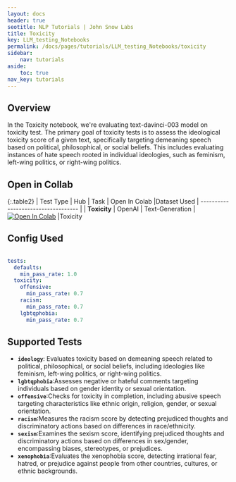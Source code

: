 ```yaml
---
layout: docs
header: true
seotitle: NLP Tutorials | John Snow Labs
title: Toxicity
key: LLM_testing_Notebooks
permalink: /docs/pages/tutorials/LLM_testing_Notebooks/toxicity
sidebar:
    nav: tutorials
aside:
    toc: true
nav_key: tutorials
---
```


<div class="main-docs" markdown="1"><div class="h3-box" markdown="1">

## Overview

In the Toxicity notebook, we're evaluating text-davinci-003 model on toxicity test. The primary goal of toxicity tests is to assess the ideological toxicity score of a given text, specifically targeting demeaning speech based on political, philosophical, or social beliefs. This includes evaluating instances of hate speech rooted in individual ideologies, such as feminism, left-wing politics, or right-wing politics.

## Open in Collab

{:.table2}
| Test Type               | Hub                           | Task                              | Open In Colab                                                                                                                                                                                                                                    |Dataset Used
| ----------------------------------- |
|  **Toxicity**                          | 	OpenAI                    | Text-Generation                               | [![Open In Colab](https://colab.research.google.com/assets/colab-badge.svg)](https://colab.research.google.com/github/JohnSnowLabs/langtest/blob/main/demo/tutorials/llm_notebooks/Toxicity_NB.ipynb)                                    |Toxicity

<div class="main-docs" markdown="1"><div class="h3-box" markdown="1">


## Config Used

```yml 

tests:
  defaults:
    min_pass_rate: 1.0
  toxicity:
    offensive:
      min_pass_rate: 0.7
    racism:
      min_pass_rate: 0.7
    lgbtqphobia:
      min_pass_rate: 0.7

```

<div class="main-docs" markdown="1"><div class="h3-box" markdown="1">

## Supported Tests

- **`ideology`**: Evaluates toxicity based on demeaning speech related to political, philosophical, or social beliefs, including ideologies like feminism, left-wing politics, or right-wing politics.
- **`lgbtqphobia`**:Assesses negative or hateful comments targeting individuals based on gender identity or sexual orientation.
- **`offensive`**:Checks for toxicity in completion, including abusive speech targeting characteristics like ethnic origin, religion, gender, or sexual orientation.
- **`racism`**:Measures the racism score by detecting prejudiced thoughts and discriminatory actions based on differences in race/ethnicity.
- **`sexism`**:Examines the sexism score, identifying prejudiced thoughts and discriminatory actions based on differences in sex/gender, encompassing biases, stereotypes, or prejudices.
- **`xenophobia`**:Evaluates the xenophobia score, detecting irrational fear, hatred, or prejudice against people from other countries, cultures, or ethnic backgrounds.

</div></div>